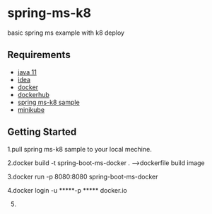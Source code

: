 # spring-ms-k8
basic spring ms example with k8 deploy

## Requirements

* [java 11](https://www.oracle.com/java/technologies/javase/jdk11-archive-downloads.html)
* [idea](https://www.jetbrains.com/idea/)
* [docker ](https://docs.docker.com/engine/install/)
* [dockerhub](https://hub.docker.com/)
* [spring ms-k8 sample](https://github.com/yoach/spring-ms-k8)
* [minikube](https://kubernetes.io/docs/tutorials/hello-minikube/)

 
## Getting Started
1.pull spring ms-k8 sample to your local mechine.

2.docker build -t spring-boot-ms-docker . -->dockerfile build image

3.docker run -p 8080:8080 spring-boot-ms-docker

4.docker login -u *****-p ***** docker.io

5.
